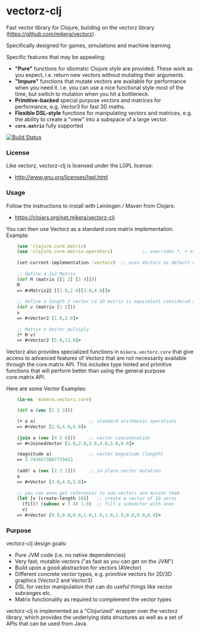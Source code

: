 vectorz-clj
===========

Fast vector library for Clojure, building on the vectorz library (https://github.com/mikera/vectorz).

Specifically designed for games, simulations and machine learning. 

Specific features that may be appealing:

 - **"Pure"** functions for idiomatic Clojure style are provided. These work as you expect, i.e. return new vectors without mutating their arguments.
 - **"Impure"** functions that mutate vectors are available for performance when you need it. i.e. you can use a nice functional style most of the time, but switch to mutation when you hit a bottleneck.
 - **Primitive-backed** special purpose vectors and matrices for performance, e.g. Vector3 for fast 3D maths.
 - **Flexible DSL-style** functions for manipulating vectors and matrices, e.g. the ability to create a "view" into a subspace of a large vector.
 - **`core.matrix`** fully supported
 
[![Build Status](https://travis-ci.org/mikera/vectorz-clj.png?branch=vectorz-clj-0.2.2)](https://travis-ci.org/mikera/vectorz-clj)

### License

Like vectorz, vectorz-clj is licensed under the LGPL license:

 - http://www.gnu.org/licenses/lgpl.html

### Usage

Follow the instructions to install with Leiningen / Maven from Clojars: 

 - https://clojars.org/net.mikera/vectorz-clj
 
You can then use Vectorz as a standard core.matrix implementation. Example:

```clojure
    (use 'clojure.core.matrix)
    (use 'clojure.core.matrix.operators)           ;; overrides *, + etc. for matrices
    
    (set-current-implementation :vectorz)  ;; uses Vectorz as default matrix implementation
    
    ;; define a 2x2 Matrix
    (def M (matrix [[1 2] [3 4]]))
    M
    => #<Matrix22 [[1.0,2.0][3.0,4.0]]>
    
    ;; define a length 2 vector (a 1D matrix is equivalent considered a vector in core.matrix)
    (def v (matrix [1 2]))
    v
    => #<Vector2 [1.0,2.0]>
    
    ;; Matrix x Vector multiply
    (* M v)
    => #<Vector2 [5.0,11.0]>
```

Vectorz also provides specialized functions in `mikera.vectorz.core` that give access to 
advanced features of Vectorz that are not necessarily available through the core.matrix API.
This includes type hinted and primitive functions that will perform better than using 
the general purpose core.matrix API.

Here are some Vector Examples:

```clojure
    (in-ns 'mikera.vectorz.core)

    (def a (vec [1 2 3]))

    (+ a a)                    ;; standard arithmetic operations 
    => #<Vector [2.0,4.0,6.0]>
    
    (join a (vec [4 5 6]))     ;; vector concatenation
    => #<JoinedVector [1.0,2.0,3.0,4.0,5.0,6.0]>

    (magnitude a)              ;; vector magnitude (length)
    => 3.7416573867739413
    
    (add! a (vec [2 2 2]))     ;; in-place vector mutation
    a
    => #<Vector [3.0,4.0,5.0]>
    
    ;; you can even get references to sub-vectors and mutate them
    (let [v (create-length 10)]   ;; create a vector of 10 zeros
      (fill! (subvec v 3 4) 1.0)  ;; fill a subvector with ones
      v)
    => #<Vector [0.0,0.0,0.0,1.0,1.0,1.0,1.0,0.0,0.0,0.0]>
```
    
### Purpose

vectorz-clj design goals:

 - Pure JVM code (i.e. no native dependencies)
 - Very fast, mutable vectors ("as fast as you can get on the JVM")
 - Build upon a good abstraction for vectors (AVector)
 - Different concrete vector types, e.g. primitive vectors for 2D/3D graphics (Vector2 and Vector3)
 - DSL for vector manipulation that can do useful things like vector subranges etc.
 - Matrix functionality as required to complement the vector types
 
vectorz-clj is implemented as a "Clojurized" wrapper over the vectorz library, which provides the underlying data structures as well as a set of APIs that can be used from Java.